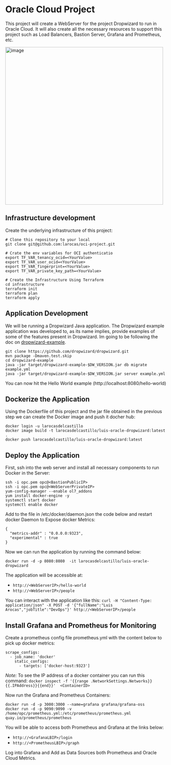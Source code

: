 # Oracle Cloud Project

This project will create a WebServer for the project Dropwizard to run in Oracle Cloud. It will also create all the necessary resources to support this project such as Load Balancers, Bastion Server, Grafana and Prometheus, etc.

<img width="494" alt="image" src="https://github.com/larocas/oci-project/assets/139692500/b0b076d4-2df4-4aba-9779-55bfdacff935">

## Infrastructure development
Create the underlying infrastructure of this project:
```
# Clone this repository to your local
git clone git@github.com:larocas/oci-project.git

# Crate the env variables for OCI authenticatio
export TF_VAR_tenancy_ocid=<YourValue>
export TF_VAR_user_ocid=<YourValue>
export TF_VAR_fingerprint=<YourValue>
export TF_VAR_private_key_path=<YourValue>

# Create the Infrastructure Using Terraform
cd infrastructure
terraform init
terraform plan
terraform apply
```
## Application Development 

We will be running a Dropwizard Java application. The Dropwizard example application was developed to, as its name implies, provide examples of some of the features present in Dropwizard. Im going to be following the doc on [dropwizard-example](https://github.com/dropwizard/dropwizard/tree/master/dropwizard-example).
```
git clone https://github.com/dropwizard/dropwizard.git
mvn package -Dmaven.test.skip
cd dropwizard-example
java -jar target/dropwizard-example-$DW_VERSION.jar db migrate example.yml
java -jar target/dropwizard-example-$DW_VERSION.jar server example.yml
```
You can now hit the Hello World example (http://localhost:8080/hello-world)

## Dockerize the Application
Using the Dockerfile of this project and the jar file obtained in the previous step we can create the Docker image and push it docher hub:
```
docker login -u larocasdelcastillo
docker image build -t larocasdelcastillo/luis-oracle-dropwizard:latest .
docker push larocasdelcastillo/luis-oracle-dropwizard:latest
```
## Deploy the Application
First, ssh into the web server and install all necessary components to run Docker in the Server:
```
ssh -i opc.pem opc@<BastionPublicIP>
ssh -i opc.pem opc@<WebServerPrivateIP>
yum-config-manager --enable ol7_addons 
yum install docker-engine -y 
systemctl start docker 
systemctl enable docker
```
Add to the file in /etc/docker/daemon.json the code below and restart docker Daemon to Expose docker Metrics:
```
{
  "metrics-addr" : "0.0.0.0:9323",
  "experimental" : true
}
```

Now we can run the application by running the command below:
```
docker run -d -p 8080:8080  -it larocasdelcastillo/luis-oracle-dropwizard
```
The application will be accessible at: 
- ```http://<WebServerIP>/hello-world```
- ```http://<WebServerIP>/people```
  
You can interact with the application like this: ```curl -H "Content-Type: application/json" -X POST -d '{"fullName":"Luis Arocas","jobTitle":"DevOps"}' http://<WebServerIP>/people```
## Install Grafana and Prometheus for Monitoring
Create a prometheus config file prometheus.yml with the content below to pick up docker metrics:
```
scrape_configs:
  - job_name: 'docker'
    static_configs:
      - targets: ['docker-host:9323']
```
*Note:* To see the IP address of a docker container you can run this command: ```docker inspect -f '{{range .NetworkSettings.Networks}}{{.IPAddress}}{{end}}'  <ContainerID>```

Now run the Grafana and Prometheus Containers:
```
docker run -d -p 3000:3000 --name=grafana grafana/grafana-oss
docker run -d -p 9090:9090 -v /home/opc/prometheus.yml:/etc/prometheus/prometheus.yml quay.io/prometheus/prometheus
```
You will be able to access both Prometheus and Grafana at the links below:
- ```http://<GrafanaLBIP>/login```
- ```http://<PrometheusLBIP>/graph```

Log into Grafana and Add as Data Sources both Prometheus and Oracle Cloud Metrics.
